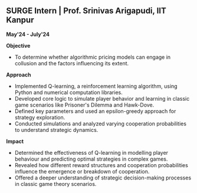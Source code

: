 ## SURGE Intern | Prof. Srinivas Arigapudi, IIT Kanpur

**May'24 - July'24**

**Objective**

* To determine whether algorithmic pricing models can engage in collusion and the factors influencing its extent.

**Approach**

* Implemented Q-learning, a reinforcement learning algorithm, using Python and numerical computation libraries.
* Developed core logic to simulate player behavior and learning in classic game scenarios like Prisoner's Dilemma and Hawk-Dove.
* Defined key parameters and used an epsilon-greedy approach for strategy exploration.
* Conducted simulations and analyzed varying cooperation probabilities to understand strategic dynamics.

**Impact**

* Determined the effectiveness of Q-learning in modelling player behaviour and predicting optimal strategies in complex games.
* Revealed how different reward structures and cooperation probabilities influence the emergence or breakdown of cooperation.
* Offered a deeper understanding of strategic decision-making processes in classic game theory scenarios.
